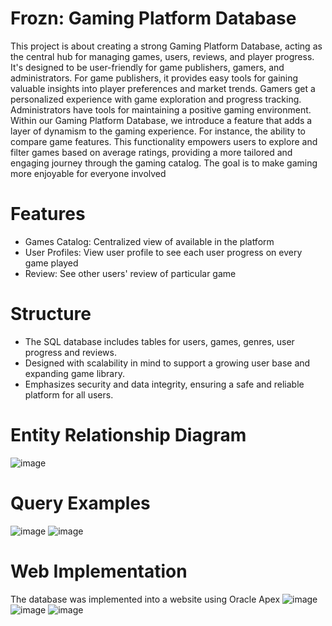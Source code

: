 # Frozn: Gaming Platform Database
This project is about creating a strong Gaming Platform Database, acting as the central
hub for managing games, users, reviews, and player progress. It's designed to be user-friendly for
game publishers, gamers, and administrators. For game publishers, it provides easy tools for
gaining valuable insights into player preferences and market trends. Gamers get a personalized
experience with game exploration and progress tracking. Administrators have tools for
maintaining a positive gaming environment. Within our Gaming Platform Database, we
introduce a feature that adds a layer of dynamism to the gaming experience. For instance, the
ability to compare game features. This functionality empowers users to explore and filter games
based on average ratings, providing a more tailored and engaging journey through the gaming
catalog. The goal is to make gaming more enjoyable for everyone involved
# Features
- Games Catalog: Centralized view of available in the platform
- User Profiles: View user profile to see each user progress on every game played
- Review: See other users' review of particular game
# Structure
- The SQL database includes tables for users, games, genres, user progress and reviews.
- Designed with scalability in mind to support a growing user base and expanding game library.
- Emphasizes security and data integrity, ensuring a safe and reliable platform for all users.
# Entity Relationship Diagram
![image](https://github.com/wan-aiman/Frozn-Gaming-Platform-Database/assets/92302486/74bba993-62e7-4a79-9ba0-095efefa3320)
# Query Examples
![image](https://github.com/wan-aiman/Frozn-Gaming-Platform-Database/assets/92302486/782823c2-97a9-402f-8be5-2708d561c831)
![image](https://github.com/wan-aiman/Frozn-Gaming-Platform-Database/assets/92302486/e73016e4-126c-4f3b-90d1-94ae6ff02f4d)
# Web Implementation
The database was implemented into a website using Oracle Apex
![image](https://github.com/wan-aiman/Frozn-Gaming-Platform-Database/assets/92302486/8144026a-9f1c-49b2-b700-b534aadcc9e3)
![image](https://github.com/wan-aiman/Frozn-Gaming-Platform-Database/assets/92302486/75f111f7-8824-49b2-90bf-25d8303bb38b)
![image](https://github.com/wan-aiman/Frozn-Gaming-Platform-Database/assets/92302486/5ca56fb5-d1f4-4da2-b881-8b7636d165a7)

